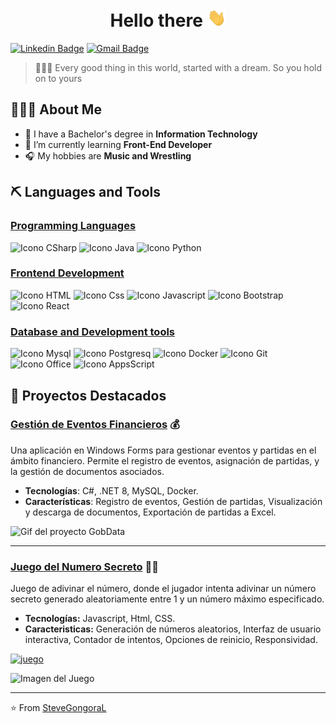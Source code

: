 <h1 align='center'> Hello there <img src="https://raw.githubusercontent.com/ABSphreak/ABSphreak/master/gifs/Hi.gif" width="30px"></h1>

[![Linkedin Badge](https://img.shields.io/badge/-Steve_Brayton_Góngora_Luévano-blue?style=flat-square&logo=Linkedin&logoColor=white&link=https://www.linkedin.com/in/stevegongoral//)](https://www.linkedin.com/in/stevegongoral/) [![Gmail Badge](https://img.shields.io/badge/-steve.gongora@gmail.com-c14438?style=flat-square&logo=Gmail&logoColor=white&link=mailto:steve.gongora@gmail.com)](mailto:steve.gongora@gmail.com)

> 👨🏻‍🚀 Every good thing in this world, started with a dream. So you hold on to yours
## 👨🏻‍💻 About Me
- 🦾 I have a Bachelor's degree in **Information Technology**
- 🌱 I’m currently learning **Front-End Developer**
- 🎧 My hobbies are **Music and Wrestling**

## ⛏ Languages and Tools 
### <a href="">Programming Languages</a>
<div>
 <img src="https://github.com/user-attachments/assets/a613d0be-13ee-48e3-ab0f-e2940da03eab" alt="Icono CSharp" />
 <img src="https://github.com/user-attachments/assets/9e88d177-ed42-4cdd-abb8-3c8d1a423761" alt="Icono Java" />
 <img src="https://github.com/user-attachments/assets/199ec6c0-26ea-42f0-9554-8ade7311fa33" alt="Icono Python" />
</div>

### <a href="">Frontend Development</a>
<div>
 <img src="https://github.com/user-attachments/assets/411ac89f-2e58-4134-81a4-f1230e852a30" alt="Icono HTML" />
 <img src="https://github.com/user-attachments/assets/377c272c-4385-4ce5-b16d-1892c7af26cb" alt="Icono Css" />
 <img src="https://github.com/user-attachments/assets/0e02a9f4-f1cc-45df-8c1c-b4ec4ac351a6" alt="Icono Javascript" />
 <img src="https://github.com/user-attachments/assets/22304972-d62c-4ae5-8304-d651998a763c" alt="Icono Bootstrap" />
 <img src="https://github.com/user-attachments/assets/ba2789e8-3efa-41e3-a679-771da94aea7d" alt="Icono React" />
</div>

### <a href="">Database and Development tools</a>
<div>
 <img src="https://github.com/user-attachments/assets/36eca24d-7a03-4623-9bd5-c058d0ba98c5" alt="Icono Mysql" />
<img src="https://github.com/user-attachments/assets/6ac5f59d-10cb-4367-924f-696dad87bba6" alt="Icono Postgresq" />
 <img src="https://github.com/user-attachments/assets/1eb4bc78-52b0-4afc-9045-a642190f5e78" alt="Icono Docker" />
 <img src="https://github.com/user-attachments/assets/43812fb0-7eb3-47e7-9c7a-bbf522f03815" alt="Icono Git" />
 <img src="https://github.com/user-attachments/assets/bdbef88d-89bc-4eb0-b341-64177a00021e" alt="Icono Office" />
 <img src="https://github.com/user-attachments/assets/e654e8fe-b99f-4580-bff6-db6c42ba0246" alt="Icono AppsScript" />
</div>

## 🌟 Proyectos Destacados 
### [Gestión de Eventos Financieros](https://github.com/SteveGongoraL/GobData) 💰
Una aplicación en Windows Forms para gestionar eventos y partidas en el ámbito financiero. Permite el registro de eventos, asignación de partidas, y la gestión de documentos asociados.

- **Tecnologías**: C#, .NET 8, MySQL, Docker.
- **Características**: Registro de eventos, Gestión de partidas, Visualización y descarga de documentos, Exportación de partidas a Excel.

<img src="https://github.com/user-attachments/assets/40b09864-b3cc-4c88-9d58-7109bf5c354e" alt="Gif del proyecto GobData" width="400" loading="lazy"/>

---

### [Juego del Numero Secreto](https://stevegongoral.github.io/Juego-numero-secreto/) 🐱‍👤
Juego de adivinar el número, donde el jugador intenta adivinar un número secreto generado aleatoriamente entre 1 y un número máximo especificado.

- **Tecnologías:** Javascript, Html, CSS.
- **Caracteristicas:** Generación de números aleatorios, Interfaz de usuario interactiva, Contador de intentos, Opciones de reinicio, Responsividad.
  
[![juego](https://img.shields.io/badge/Game_Link-efd81d?style=for-the-badge&FontColor=black&color=DD4C80)](https://stevegongoral.github.io/Juego-numero-secreto/)

<img src="https://github.com/user-attachments/assets/cbc6e77b-ec9d-4613-9fed-b83fba944ca1" alt="Imagen del Juego" width="400" loading="lazy"/>

---

 ⭐️ From [SteveGongoraL](https://github.com/stevegongoral)
